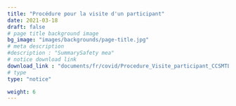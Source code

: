 ```yaml
---
title: "Procédure pour la visite d'un participant"
date: 2021-03-18
draft: false
# page title background image
bg_image: "images/backgrounds/page-title.jpg"
# meta description
#description : "SummarySafety mea"
# notice download link
download_link : "documents/fr/covid/Procedure_Visite_participant_CCSMTL.pdf"
# type
type: "notice"

weight: 6
---
```

